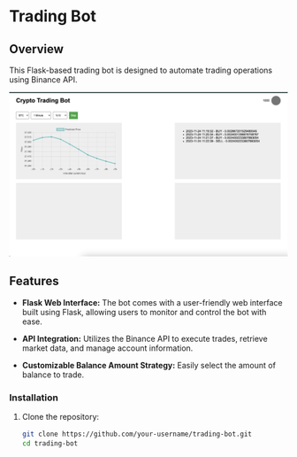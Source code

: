 # Trading Bot

## Overview

This Flask-based trading bot is designed to automate trading operations using Binance API.

![Trading Bot Dashboard](https://github.com/abdurrahmanbulut/trading-bot/blob/main/static/images/dashboard.png)


## Features

- **Flask Web Interface:** The bot comes with a user-friendly web interface built using Flask, allowing users to monitor and control the bot with ease.

- **API Integration:** Utilizes the Binance API to execute trades, retrieve market data, and manage account information.

- **Customizable Balance Amount Strategy:** Easily select the amount of balance to trade.


### Installation

1. Clone the repository:
   ```bash
   git clone https://github.com/your-username/trading-bot.git
   cd trading-bot
